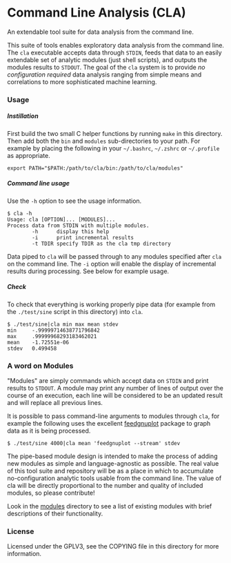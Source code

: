 Command Line Analysis (CLA)
===========================
An extendable tool suite for data analysis from the command line.

This suite of tools enables exploratory data analysis from the command
line.  The `cla` executable accepts data through `STDIN`, feeds that
data to an easily extendable set of analytic modules (just shell
scripts), and outputs the modules results to `STDOUT`.  The goal of
the `cla` system is to provide *no configuration required* data
analysis ranging from simple means and correlations to more
sophisticated machine learning.

### Usage

##### Instillation
First build the two small C helper functions by running `make` in this
directory.  Then add both the `bin` and `modules` sub-directories to
your path.  For example by placing the following in your `~/.bashrc`,
`~/.zshrc` or `~/.profile` as appropriate.

    export PATH="$PATH:/path/to/cla/bin:/path/to/cla/modules"

##### Command line usage
Use the `-h` option to see the usage information.

    $ cla -h
    Usage: cla [OPTION]... [MODULES]...
    Process data from STDIN with multiple modules.
            -h      display this help
            -i      print incremental results
            -t TDIR specify TDIR as the cla tmp directory

Data piped to `cla` will be passed through to any modules specified
after `cla` on the command line.  The `-i` option will enable the
display of incremental results during processing.  See below for
example usage.

##### Check
To check that everything is working properly pipe data (for example
from the `./test/sine` script in this directory) into `cla`.

    $ ./test/sine|cla min max mean stdev
    min     -.99999714638771796842
    max     .99999968293183462021
    mean    -1.72551e-06
    stdev   0.499458

### A word on Modules
"Modules" are simply commands which accept data on `STDIN` and print
results to `STDOUT`.  A module may print any number of lines of output
over the course of an execution, each line will be considered to be an
updated result and will replace all previous lines.

It is possible to pass command-line arguments to modules through
`cla`, for example the following uses the excellent
[feedgnuplot](https://github.com/dkogan/feedgnuplot) package to graph
data as it is being processed.

    $ ./test/sine 4000|cla mean 'feedgnuplot --stream' stdev

The pipe-based module design is intended to make the process of adding
new modules as simple and language-agnostic as possible.  The real
value of this tool suite and repository will be as a place in which to
accumulate no-configuration analytic tools usable from the command
line.  The value of cla will be directly proportional to the number
and quality of included modules, so please contribute!

Look in the
[modules](https://github.com/eschulte/cla/tree/master/modules)
directory to see a list of existing modules with brief descriptions of
their functionality.

### License
Licensed under the GPLV3, see the COPYING file in this directory for
more information.
